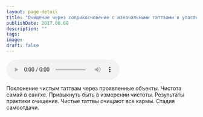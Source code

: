 ```yaml
---
layout: page-detail
title: "Очищение через соприкосновение с изначальными таттвами в упасане"
publishDate: 2017.08.08
description: ""
tags:
image:
draft: false
---
```


<audio title="2017.08.08 - Очищение через соприкосновение с изначальными таттвами в упасане.mp3" src="/upload/iblock/692/69288bb690dfd5d81f59f106f6032604.mp3" controls=""></audio>

 Поклонение чистым таттвам через проявленные объекты. Чистота самай в сангхе. Привыкнуть быть в измерении чистоты. Результаты практики очищения. Чистые таттвы очищают все кармы. Стадия самоотдачи. 

  
